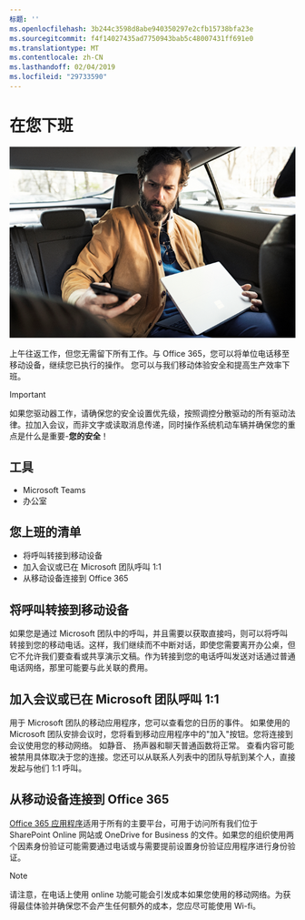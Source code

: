 ```yaml
---
标题: ''
ms.openlocfilehash: 3b244c3598d8abe940350297e2cfb15738bfa23e
ms.sourcegitcommit: f4f14027435ad7750943bab5c48007431ff691e0
ms.translationtype: MT
ms.contentlocale: zh-CN
ms.lasthandoff: 02/04/2019
ms.locfileid: "29733590"
---
```

# <a name="during-your-commute"></a>在您下班

![往返 visual](media/ditl_commute.png)

上午往返工作，但您无需留下所有工作。与 Office 365，您可以将单位电话移至移动设备，继续您已执行的操作。 您可以与我们移动体验安全和提高生产效率下班。  

> [!IMPORTANT]
> 如果您驱动器工作，请确保您的安全设置优先级，按照调控分散驱动的所有驱动法律。拉加入会议，而非文字或读取消息传递，同时操作系统机动车辆并确保您的重点是什么是重要-**您的安全**！


## <a name="tools"></a>工具
- Microsoft Teams
- 办公室 

## <a name="checklist-for-your-commute"></a>您上班的清单
- 将呼叫转接到移动设备
- 加入会议或已在 Microsoft 团队呼叫 1:1
- 从移动设备连接到 Office 365
 
## <a name="transfer-a-call-to-your-mobile-device"></a>将呼叫转接到移动设备
如果您是通过 Microsoft 团队中的呼叫，并且需要以获取直接吗，则可以将呼叫转接到您的移动电话。这样，我们继续而不中断对话，即使您需要离开办公桌，但它不允许我们要查看或共享演示文稿。作为转接到您的电话呼叫发送对话通过普通电话网络，那里可能要与此关联的费用。

## <a name="join-a-meeting-or-have-a-11-call-in-microsoft-teams"></a>加入会议或已在 Microsoft 团队呼叫 1:1
用于 Microsoft 团队的移动应用程序，您可以查看您的日历的事件。 如果使用的 Microsoft 团队安排会议时，您将看到移动应用程序中的"加入"按钮。您将连接到会议使用您的移动网络。 如静音、 扬声器和聊天普通函数将正常。 查看内容可能被禁用具体取决于您的连接。您还可以从联系人列表中的团队导航到某个人，直接发起与他们 1:1 呼叫。 

## <a name="connect-to-office-365-from-your-mobile-device"></a>从移动设备连接到 Office 365
[Office 365 应用程序](https://support.office.com/en-us/article/set-up-office-apps-and-email-on-a-mobile-device-7dabb6cb-0046-40b6-81fe-767e0b1f014f?ui=en-US&rs=en-US&ad=US)适用于所有的主要平台，可用于访问所有我们位于 SharePoint Online 网站或 OneDrive for Business 的文件。如果您的组织使用两个因素身份验证可能需要通过电话或与需要提前设置身份验证应用程序进行身份验证。  

> [!NOTE]
> 请注意，在电话上使用 online 功能可能会引发成本如果您使用的移动网络。为获得最佳体验并确保您不会产生任何额外的成本，您应尽可能使用 Wi-fi。